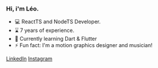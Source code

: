### Hi, i'm Léo.

- 💻 ReactTS and NodeTS Developer.
- ⌛ 7 years of experience.
- 🌱 Currently learning Dart & Flutter
- ⚡ Fun fact: I'm a motion graphics designer and musician!

[LinkedIn](https://www.linkedin.com/in/leosoares94/) [Instagram](https://instagram.com/leosoares94)

